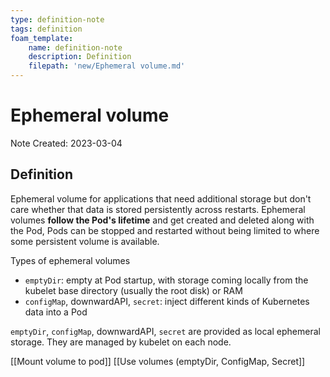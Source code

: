 ```yaml
---
type: definition-note
tags: definition
foam_template:
    name: definition-note
    description: Definition
    filepath: 'new/Ephemeral volume.md'
---
```

# Ephemeral volume
Note Created: 2023-03-04

## Definition

Ephemeral volume for applications that need additional storage but don't care whether that data is stored persistently across restarts.
Ephemeral volumes __follow the Pod's lifetime__ and get created and deleted along with the Pod, Pods can be stopped and restarted without being limited to where some persistent volume is available.

Types of ephemeral volumes
- `emptyDir`: empty at Pod startup, with storage coming locally from the kubelet base directory (usually the root disk) or RAM
- `configMap`, downwardAPI, `secret`: inject different kinds of Kubernetes data into a Pod

`emptyDir`, `configMap`, downwardAPI, `secret` are provided as local ephemeral storage. They are managed by kubelet on each node.

[[Mount volume to pod]]
[[Use volumes (emptyDir, ConfigMap, Secret]]